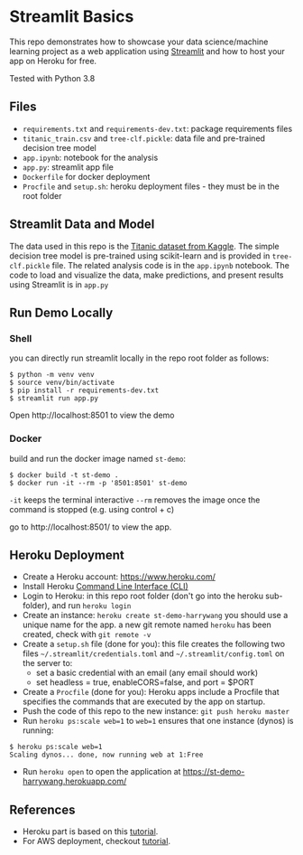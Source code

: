 # Streamlit Basics

This repo demonstrates how to showcase your data science/machine learning project as a web application using [Streamlit](https://www.streamlit.io/) and how to host your app on Heroku for free.

Tested with Python 3.8

## Files

- `requirements.txt` and `requirements-dev.txt`: package requirements files
- `titanic_train.csv` and `tree-clf.pickle`: data file and pre-trained decision tree model
- `app.ipynb`: notebook for the analysis
- `app.py`: streamlit app file
- `Dockerfile` for docker deployment
- `Procfile` and `setup.sh`: heroku deployment files - they must be in the root folder

## Streamlit Data and Model

The data used in this repo is the [Titanic dataset from Kaggle](https://www.kaggle.com/c/titanic). The simple decision tree model is pre-trained using scikit-learn and is provided in `tree-clf.pickle` file. The related analysis code is in the `app.ipynb` notebook. The code to load and visualize the data, make predictions, and present results using Streamlit is in `app.py`

## Run Demo Locally 

### Shell

you can directly run streamlit locally in the repo root folder as follows:

```shell
$ python -m venv venv
$ source venv/bin/activate
$ pip install -r requirements-dev.txt
$ streamlit run app.py
```
Open http://localhost:8501 to view the demo

### Docker

build and run the docker image named `st-demo`:

```
$ docker build -t st-demo .
$ docker run -it --rm -p '8501:8501' st-demo
```
`-it` keeps the terminal interactive
`--rm` removes the image once the command is stopped (e.g. using control + c)

go to http://localhost:8501/ to view the app.

## Heroku Deployment

- Create a Heroku account: https://www.heroku.com/
- Install Heroku [Command Line Interface (CLI)](https://devcenter.heroku.com/articles/getting-started-with-python#set-up)
- Login to Heroku: in this repo root folder (don't go into the heroku sub-folder), and run `heroku login`
- Create an instance: `heroku create st-demo-harrywang` you should use a unique name for the app. a new git remote named `heroku` has been created, check with `git remote -v`
- Create a `setup.sh` file (done for you): this file creates the following two files
`~/.streamlit/credentials.toml` and `~/.streamlit/config.toml` on the server to:
    - set a basic credential with an email (any email should work)
    - set headless = true, enableCORS=false, and port = $PORT
- Create a `Procfile` (done for you): Heroku apps include a Procfile that specifies the commands that are executed by the app on startup. 
- Push the code of this repo to the new instance: `git push heroku master`
- Run `heroku ps:scale web=1` to `web=1` ensures that one instance (dynos) is running:
```
$ heroku ps:scale web=1
Scaling dynos... done, now running web at 1:Free
```
- Run `heroku open` to open the application at https://st-demo-harrywang.herokuapp.com/

## References

- Heroku part is based on this [tutorial](https://towardsdatascience.com/-quickly-build-and-deploy-an-application-with-streamlit-988ca08c7e83).
- For AWS deployment, checkout [tutorial](https://github.com/nicolasmetallo/legendary-streamlit-demo).